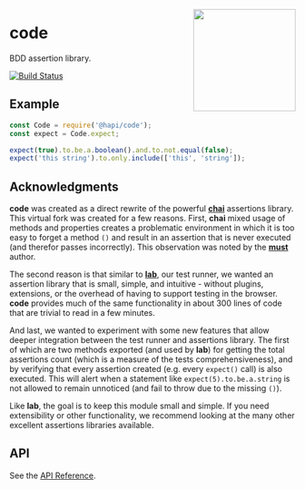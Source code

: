 <a href="http://hapijs.com"><img src="https://raw.githubusercontent.com/hapijs/assets/master/images/family.png" width="180px" align="right" /></a>

# code

BDD assertion library.

[![Build Status](https://secure.travis-ci.org/hapijs/code.svg)](http://travis-ci.org/hapijs/code)

## Example

```js
const Code = require('@hapi/code');
const expect = Code.expect;

expect(true).to.be.a.boolean().and.to.not.equal(false);
expect('this string').to.only.include(['this', 'string']);
```

## Acknowledgments

**code** was created as a direct rewrite of the powerful [**chai**](http://chaijs.com) assertions
library. This virtual fork was created for a few reasons. First, **chai** mixed usage of methods and
properties creates a problematic environment in which it is too easy to forget a method `()` and result
in an assertion that is never executed (and therefor passes incorrectly). This observation was noted by
the [**must**](https://github.com/moll/js-must) author.

The second reason is that similar to [**lab**](https://github.com/hapijs/lab), our test runner, we wanted
an assertion library that is small, simple, and intuitive - without plugins, extensions, or the overhead
of having to support testing in the browser. **code** provides much of the same functionality in about
300 lines of code that are trivial to read in a few minutes.

And last, we wanted to experiment with some new features that allow deeper integration between the test
runner and assertions library. The first of which are two methods exported (and used by **lab**) for getting
the total assertions count (which is a measure of the tests comprehensiveness), and by verifying that every
assertion created (e.g. every `expect()` call) is also executed. This will alert when a statement like
`expect(5).to.be.a.string` is not allowed to remain unnoticed (and fail to throw due to the missing `()`).

Like **lab**, the goal is to keep this module small and simple. If you need extensibility or other
functionality, we recommend looking at the many other excellent assertions libraries available.

## API
See the [API Reference](API.md).
